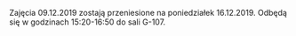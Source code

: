 Zajęcia 09.12.2019 zostają przeniesione na poniedziałek 16.12.2019. Odbędą się w godzinach 15:20-16:50 do sali G-107. 